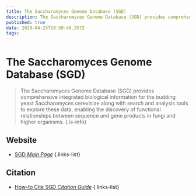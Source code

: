 ```yaml
---
title: The Saccharomyces Genome Database (SGD)
description: The Saccharomyces Genome Database (SGD) provides comprehensive integrated biological information for the budding yeast Saccharomyces cerevisiae along with search and analysis tools to explore these data.
published: true
date: 2020-04-25T19:50:49.357Z
tags: 
---
```


# The Saccharomyces Genome Database (SGD)

> The Saccharomyces Genome Database (SGD) provides comprehensive integrated biological information for the budding yeast Saccharomyces cerevisiae along with search and analysis tools to explore these data, enabling the discovery of functional relationships between sequence and gene products in fungi and higher organisms.
{.is-info}



## Website

- [SGD *Main Page*](https://www.yeastgenome.org/)
{.links-list}

## Citation

- [How-to Cite SGD *Citation Guide*](https://sites.google.com/view/yeastgenome-help/about/how-to-cite-sgd)
{.links-list}

